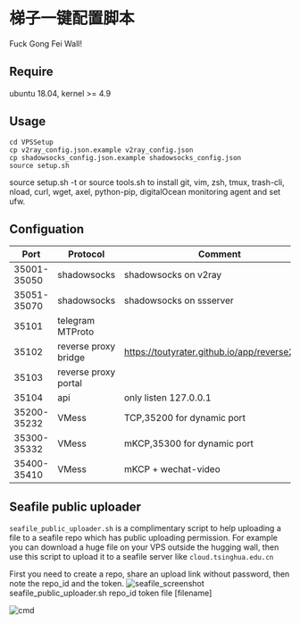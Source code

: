 # 梯子一键配置脚本
Fuck Gong Fei Wall!

## Require
ubuntu 18.04, kernel >= 4.9

## Usage
    cd VPSSetup
    cp v2ray_config.json.example v2ray_config.json
    cp shadowsocks_config.json.example shadowsocks_config.json
    source setup.sh

source setup.sh -t or source tools.sh to install git, vim, zsh, tmux, trash-cli, nload, curl, wget, axel, python-pip, digitalOcean monitoring agent and set ufw.

## Configuation
| Port | Protocol | Comment |
| ------ | ------ | ------  |
| 35001-35050 | shadowsocks | shadowsocks on v2ray |
| 35051-35070 | shadowsocks | shadowsocks on ssserver |
| 35101 | telegram MTProto  |  |
| 35102 | reverse proxy bridge | https://toutyrater.github.io/app/reverse2.html |
| 35103 | reverse proxy portal    |  |
| 35104 |api | only listen 127.0.0.1|
| 35200-35232 | VMess       | TCP,35200 for dynamic port |
| 35300-35332 | VMess       | mKCP,35300 for dynamic port |
| 35400-35410 | VMess       | mKCP + wechat-video |

## Seafile public uploader
```seafile_public_uploader.sh``` is a complimentary script to help uploading a file to a seafile repo which has public uploading permission.
For example you can download a huge file on your VPS outside the hugging wall, then use this script to upload it to a seafile server like ```cloud.tsinghua.edu.cn```

First you need to create a repo, share an upload link without password, then note the repo_id and the token.
![seafile_screenshot](https://github.com/mhc994/VPSSetup/blob/master/seafile.jpg)
    seafile_public_uploader.sh repo_id token file [filename]

![cmd](http://github.com/mhc994/VPSSetup/raw/master/cmd.png)

